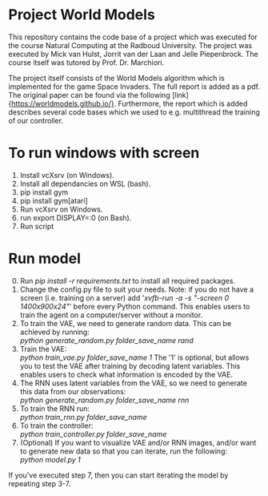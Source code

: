 # Project World Models
This repository contains the code base of a project which was executed for the course Natural Computing at the Radboud University. The project was executed by Mick van Hulst, Jorrit van der Laan and Jelle Piepenbrock. The course itself was tutored by Prof. Dr. Marchiori.

The project itself consists of the World Models algorithm which is implemented for the game Space Invaders. The full report is added as a pdf. The original paper can be found via the following [link]{https://worldmodels.github.io/}. Furthermore, the report which is added describes several code bases which we used to e.g. multithread the training of our controller.

# To run windows with screen
1. Install vcXsrv (on Windows).
2. Install all dependancies on WSL (bash).
3. pip install gym
4. pip install gym[atari]
5. Run vcXsrv on Windows.
6. run export DISPLAY=:0 (on Bash).
7. Run script

# Run model
0. Run *pip install -r requirements.txt* to install all required packages.
1. Change the config.py file to suit your needs.
Note: if you do not have a screen (i.e. training on a server) add '*xvfb-run -a -s "-screen 0 1400x900x24"*' before every Python command. This enables users to train the agent on a computer/server without a monitor.
2. To train the VAE, we need to generate random data. This can be achieved by running: \
*python generate_random.py folder_save_name rand* 
3. Train the VAE: \
*python train_vae.py folder_save_name 1*
The '1' is optional, but allows you to test the VAE after training by decoding latent variables. This enables
users to check what information is encoded by the VAE.
4. The RNN uses latent variables from the VAE, so we need to generate this data from our observations: \
*python generate_random.py folder_save_name rnn*
5. To train the RNN run: \
*python train_rnn.py folder_save_name*
6. To train the controller: \
*python train_controller.py folder_save_name*
7. (Optional) If you want to visualize VAE and/or RNN images, and/or want to generate new data so that you can iterate, run the following: \
*python model.py 1*

If you've executed step 7, then you can start iterating the model by repeating step 3-7.